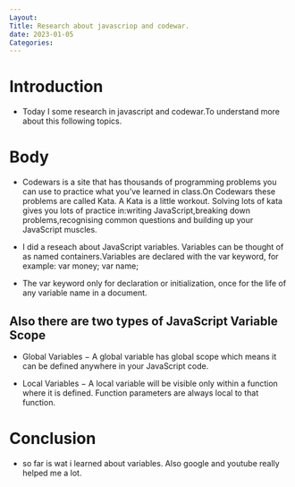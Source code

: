 ```yaml
---
Layout:
Title: Research about javascriop and codewar.
date: 2023-01-05
Categories:
---
```


# Introduction
- Today I some research in javascript and codewar.To understand more about this following topics.

# Body
- Codewars is a site that has thousands of programming problems you can use to practice what you’ve learned in class.On Codewars these problems are called Kata. A Kata is a little workout. Solving lots of kata gives you lots of practice in:writing JavaScript,breaking down problems,recognising common questions and building up your JavaScript muscles.

- I did a reseach about  JavaScript variables. Variables can be thought of as named containers.Variables are declared with the var keyword, for example: var money;
                               var name;
- The var keyword only for declaration or initialization, once for the life of any variable name in a document. 

## Also there are two types of JavaScript Variable Scope

- Global Variables − A global variable has global scope which means it can be defined anywhere in your JavaScript code.

- Local Variables − A local variable will be visible only within a function where it is defined. Function parameters are always local to that function.

# Conclusion 
- so far is wat i learned about variables. Also google and youtube really helped me a lot.
